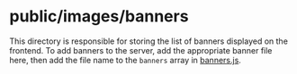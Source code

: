 # public/images/banners

This directory is responsible for storing the list of banners displayed on the frontend. To add banners to the server, add the appropriate banner file here, then add the file name to the `banners` array in [banners.js](../../js/banners.js).